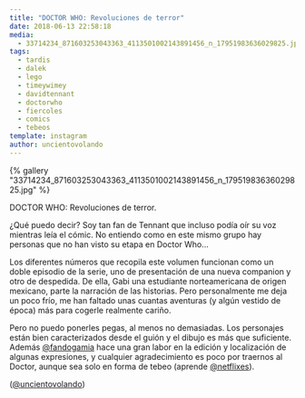 ```yaml
---
title: "DOCTOR WHO: Revoluciones de terror"
date: 2018-06-13 22:58:18
media: 
  - 33714234_871603253043363_4113501002143891456_n_17951983636029825.jpg
tags: 
  - tardis
  - dalek
  - lego
  - timeywimey
  - davidtennant
  - doctorwho
  - fiercoles
  - comics
  - tebeos
template: instagram
author: uncientovolando
---
```


{% gallery "33714234_871603253043363_4113501002143891456_n_17951983636029825.jpg" %}

DOCTOR WHO: Revoluciones de terror.

¿Qué puedo decir? Soy tan fan de Tennant que incluso podía oír su voz mientras leía el cómic. No entiendo como en este mismo grupo hay personas que no han visto su etapa en Doctor Who...

Los diferentes números que recopila este volumen funcionan como un doble episodio de la serie, uno de presentación de una nueva companion y otro de despedida. De ella, Gabi una estudiante norteamericana de origen mexicano, parte la narración de las historias. Pero personalmente me deja un poco frío, me han faltado unas cuantas aventuras (y algún vestido de época) más para cogerle realmente cariño.

Pero no puedo ponerles pegas, al menos no demasiadas. Los personajes están bien caracterizados desde el guión y el dibujo es más que suficiente. Además [@fandogamia](https://instagram.com/fandogamia) hace una gran labor en la edición y localización de algunas expresiones, y cualquier agradecimiento es poco por traernos al Doctor, aunque sea solo en forma de tebeo (aprende [@netflixes](https://instagram.com/netflixes)).

([@uncientovolando](https://instagram.com/uncientovolando))
